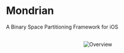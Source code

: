 # Mondrian
A Binary Space Partitioning Framework for iOS

<p align="center" >
<br/>
<img src="https://raw.github.com/nicethings/mondrian/develop/demo.png" alt="Overview" />
<br/>
</p>